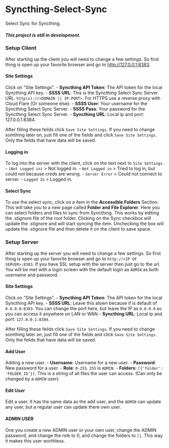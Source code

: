 # Syncthing-Select-Sync
Select Sync for Syncthing.

#### ***This project is still in development.***


### Setup Client

After starting up the client you will need to change a few settings.  So first thing is open up your favorite browser and go to http://127.0.0.1:8383.

#### Site Settings
Click on "Site Settings".
    - **Syncthing API Token**: The API token for the local Syncthing API key.
    - **SSSS URL**: This is the Syncthing Select Sync Server URL.  `http(s)://<DOMAIN || IP:PORT>`.  For HTTPS use a reverse proxy with Cloud Flare (Or someone else).
    - **SSSS User**: Your username for the Syncthing Select Sync Server.
    - **SSSS Pass**: Your password for the Syncthing Select Sync Server.
    - **Syncthing URL**: Local ip and port: 127.0.0.1:8384.

After filling these feilds click `Save Site Settings`.  If you need to change somthing later on, just fill one of the fields and click `Save Site Settings`.  Only the feilds that have data will be saved.

#### Logging in
To log into the server with the client, click on the text next to `Site Settings`.
    - `(Not Logged in)` > Not logged in.
    - `Not Logged in` > Tried to log in, but could not because creds are wrong.
    - `Server Error` > Could not connect to server.
    - `Logged In` > Logged in.

#### Select Sync
To use the select sync, click on a item in the **Accessible Folders** Section.  This will take you to a new page called **Folder and File Explorer**.  Here you can select folders and files to sync from Syncthing.  This works by editing the .stignore file of the root folder.  Clicking on the Sync checkbox will update the .stignore and will start syncing the item.  Unchecking the box will update the .stignore file and then delete it on the client to save space.

### Setup Server

After starting up the server you will need to change a few settings.  So first thing is open up your favorite browser and go to `http://<IP OF SERVER>:8383`.  If you have SSL setup with the server then just go to the url.  You will be met with a login screen with the default login as `ADMIN` as both username and password.

#### Site Settings
Click on "Site Settings".
    - **Syncthing API Token**: The API token for the local Syncthing API key.
    - **SSSS URL**: Leave this alown because if is default of `0.0.0.0:8383`. You can change the port here, but leave the IP as `0.0.0.0` so you can access it anywhere on LAN or WAN
    - **Syncthing URL**: Local ip and port: `127.0.0.1:8384`.

After filling these feilds click `Save Site Settings`.  If you need to change somthing later on, just fill one of the fields and click `Save Site Settings`.  Only the feilds that have data will be saved.

#### Add User
Adding a new user.
    - **Username**: Username for a new user.
    - **Password**: New password for a user.
    - **Role**: `0-255`. `255` is `ADMIN`.
    - **Folders**: `[{'folder': 'FOLDER_ID'}]`.  This is a string of all files the user can access. (Can only be changed by a `ADMIN` user).

#### Edit User
Edit a user. It has the same data as the add user, and the `ADMIN` can update any user, but a regular user can update there own user.

#### ADMIN USER
One you create a new ADMIN user or your own user, change the ADMIN password, and change the role to 0, and change the folders to `[]`.  This way it makes this user worthless.